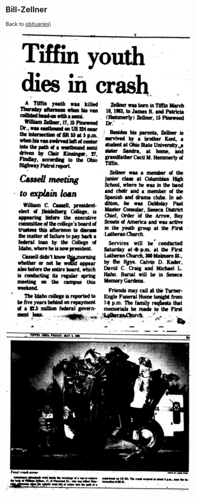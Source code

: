 ## Bill-Zellner

Back to [obituaries](../obituaries.md)\

![](Bill-Zellner.Car-Crash.1of2.jpg) ![](Bill-Zellner.Car-Crash.2of2.jpg)